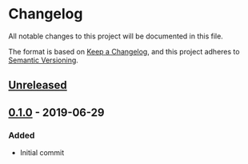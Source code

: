 # Changelog
All notable changes to this project will be documented in this file.

The format is based on [Keep a Changelog](https://keepachangelog.com/en/1.0.0/),
and this project adheres to [Semantic Versioning](https://semver.org/spec/v2.0.0.html).

## [Unreleased]

## [0.1.0] - 2019-06-29
### Added
- Initial commit

[Unreleased]: https://github.com/gumbo-millennium/stylelint-config/compare/v0.1.0...HEAD
[0.1.0]: https://github.com/gumbo-millennium/stylelint-config/releases/tag/v0.1.0
